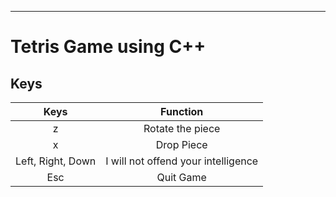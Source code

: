 --------------------------------------------------------------

# Tetris Game using C++

Keys
----

|        Keys       	|               Function              	|
|:-----------------:	|:-----------------------------------:	|
|         z         	|           Rotate the piece          	|
|         x         	|              Drop Piece             	|
| Left, Right, Down 	| I will not offend your intelligence 	|
|        Esc        	|              Quit Game              	|



